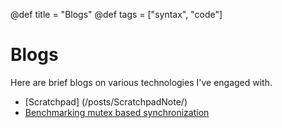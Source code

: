 @def title = "Blogs"
@def tags = ["syntax", "code"]

# Blogs

Here are brief blogs on various technologies I've engaged with.

* [Scratchpad] (/posts/ScratchpadNote/)
* [Benchmarking mutex based synchronization](/posts/MutexBasedSynchronization/)
